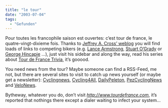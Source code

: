 ```yaml
---
title: "le tour"
date: "2003-07-04"
tags:
  - "Gefunden"
---
```


Pour toutes les francophile saison est ouvertes: c’est tour de france, le quatre-vingt-dixieme fois. Thanks to [Jeffrey A. Cross’ weblog](http://www.jeffcross.net/ "Jeffrey A. Cross") you will find loads of links to competing bikers (e.g. [Lance Armstrong](http://www.lancearmstrong.com/), [Stuart O’Grady](http://www.stuartogrady.com.au/) or [George Hincapie](http://www.georgehincapie.com/) …), just visit his sidebar and along the way, read his series about [Tour de France Trivia](http://www.jeffcross.net/archives/000231.html "Tour De France Trivia - Part VII"), it’s gooood.

You need news from the tour? Maybe someone can find a RSS-Feed, me not, but there are several sites to visit to catch up news yourself (or maybe get a newsletter): [Cyclingnews](http://www.cyclingnews.com/road/2003/tour03/?id=newsindex), [Cycling4All](http://www.cycling4all.com/), [DailyPeleton](http://www.dailypeloton.com/), [PezCyclingNews](http://www.pezcyclingnews.com/) and [VeloNews](http://www.velonews.com/news/).

Bytheway, whatever you do, don’t visit _http://www.tourdefrance.com_, it’s reported that nothings there except a dialer waiting to infect your system…

